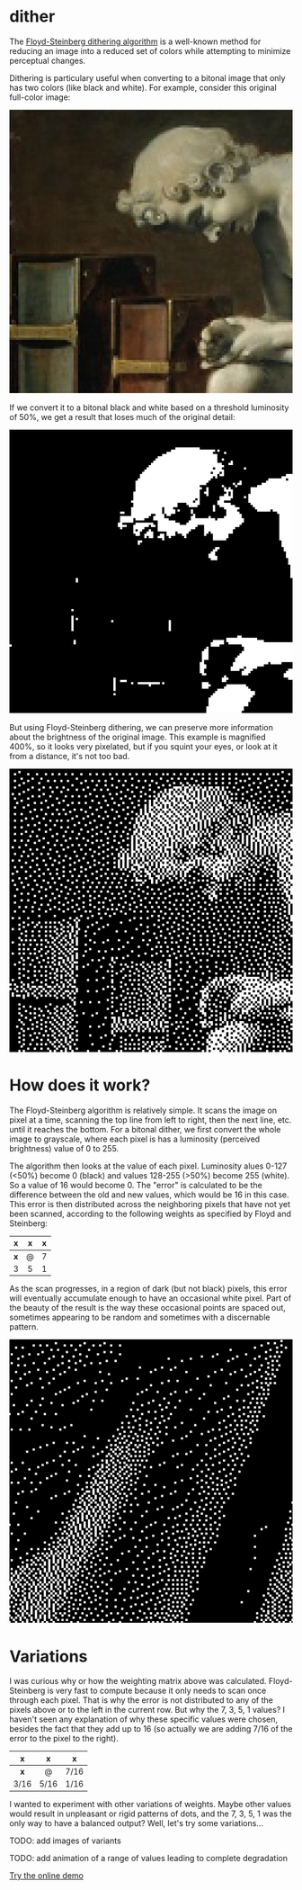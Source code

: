 # dither

The [Floyd-Steinberg dithering algorithm](https://en.wikipedia.org/wiki/Floyd%E2%80%93Steinberg_dithering) is a well-known method for reducing an image into a reduced set of colors while attempting to minimize perceptual changes.

Dithering is particulary useful when converting to a bitonal image that only has two colors (like black and white).  For example, consider this original full-color image:

![original color image](image/sample.original.png)

If we convert it to a bitonal black and white based on a threshold luminosity of 50%, we get a result that loses much of the original detail:

![bitonal image using 50% threshold](image/sample.bitonal.png)

But using Floyd-Steinberg dithering, we can preserve more information about the brightness of the original image.  This example is magnified 400%, so it looks very pixelated, but if you squint your eyes, or look at it from a distance, it's not too bad.

![dithered image](image/sample.dither.7.3.5.1.png)


# How does it work?

The Floyd-Steinberg algorithm is relatively simple.  It scans the image on pixel at a time, scanning the top line from left to right, then the next line, etc. until it reaches the bottom.  For a bitonal dither, we first convert the whole image to grayscale, where each pixel is has a luminosity (perceived brightness) value of 0 to 255.

The algorithm then looks at the value of each pixel.  Luminosity alues 0-127 (<50%) become 0 (black) and values 128-255 (>50%) become 255 (white).  So a value of 16 would become 0.  The "error" is calculated to be the difference between the old and new values, which would be 16 in this case.  This error is then distributed across the neighboring pixels that have not yet been scanned, according to the following weights as specified by Floyd and Steinberg:

| x | x | x |
|:-:|:-:|:-:|
| **x** | @ | 7 |
| 3 | 5 | 1 |

As the scan progresses, in a region of dark (but not black) pixels, this error will eventually accumulate enough to have an occasional white pixel.  Part of the beauty of the result is the way these occasional points are spaced out, sometimes appearing to be random and sometimes with a discernable pattern.

![dithering detail](image/detail.png)


# Variations

I was curious why or how the weighting matrix above was calculated.  Floyd-Steinberg is very fast to compute because it only needs to scan once through each pixel.  That is why the error is not distributed to any of the pixels above or to the left in the current row.  But why the 7, 3, 5, 1 values?  I haven't seen any explanation of why these specific values were chosen, besides the fact that they add up to 16 (so actually we are adding 7/16 of the error to the pixel to the right).

| x | x | x |
|:-:|:-:|:-:|
| **x** | @ | 7/16 |
| 3/16 | 5/16 | 1/16 |

I wanted to experiment with other variations of weights.  Maybe other values would result in unpleasant or rigid patterns of dots, and the 7, 3, 5, 1 was the only way to have a balanced output?  Well, let's try some variations...

TODO: add images of variants

TODO: add animation of a range of values leading to complete degradation


[Try the online demo](https://kgjenkins.github.io/dither/)

